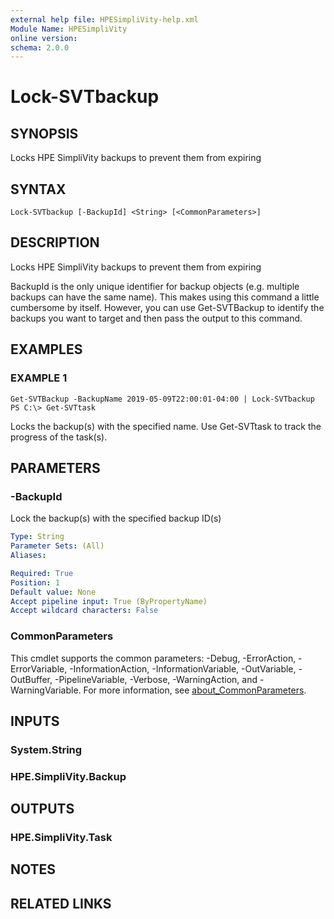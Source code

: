 ```yaml
---
external help file: HPESimpliVity-help.xml
Module Name: HPESimpliVity
online version:
schema: 2.0.0
---
```


# Lock-SVTbackup

## SYNOPSIS
Locks HPE SimpliVity backups to prevent them from expiring

## SYNTAX

```
Lock-SVTbackup [-BackupId] <String> [<CommonParameters>]
```

## DESCRIPTION
Locks HPE SimpliVity backups to prevent them from expiring

BackupId is the only unique identifier for backup objects (e.g. multiple backups can have the same name). This makes using this command a little cumbersome by itself. However, you can use Get-SVTBackup to identify the backups you want to target and then pass the output to this command.

## EXAMPLES

### EXAMPLE 1
```
Get-SVTBackup -BackupName 2019-05-09T22:00:01-04:00 | Lock-SVTbackup
PS C:\> Get-SVTtask
```

Locks the backup(s) with the specified name. Use Get-SVTtask to track the progress of the task(s).

## PARAMETERS

### -BackupId
Lock the backup(s) with the specified backup ID(s)

```yaml
Type: String
Parameter Sets: (All)
Aliases:

Required: True
Position: 1
Default value: None
Accept pipeline input: True (ByPropertyName)
Accept wildcard characters: False
```

### CommonParameters
This cmdlet supports the common parameters: -Debug, -ErrorAction, -ErrorVariable, -InformationAction, -InformationVariable, -OutVariable, -OutBuffer, -PipelineVariable, -Verbose, -WarningAction, and -WarningVariable. For more information, see [about_CommonParameters](http://go.microsoft.com/fwlink/?LinkID=113216).

## INPUTS

### System.String
### HPE.SimpliVity.Backup
## OUTPUTS

### HPE.SimpliVity.Task
## NOTES

## RELATED LINKS
